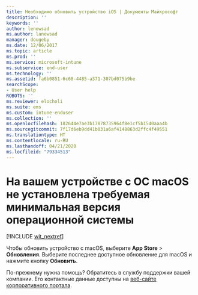 ```yaml
---
title: Необходимо обновить устройство iOS | Документы Майкрософт
description: ''
keywords: ''
author: lenewsad
ms.author: lanewsad
manager: dougeby
ms.date: 12/06/2017
ms.topic: article
ms.prod: ''
ms.service: microsoft-intune
ms.subservice: end-user
ms.technology: ''
ms.assetid: fa6b0851-6c68-4485-a371-307bd075b9be
searchScope:
- User help
ROBOTS: ''
ms.reviewer: elocholi
ms.suite: ems
ms.custom: intune-enduser
ms.collection: ''
ms.openlocfilehash: 182644e7ae3b17878735964f8e1cf5b1540aaa4b
ms.sourcegitcommit: 7f17d6eb9dd41b031a6af4148863d2ffc4f49551
ms.translationtype: HT
ms.contentlocale: ru-RU
ms.lasthandoff: 04/21/2020
ms.locfileid: "79334513"
---
```

# <a name="your-macos-device-doesnt-have-the-required-minimum-operating-system-version"></a>На вашем устройстве с ОС macOS не установлена требуемая минимальная версия операционной системы

[!INCLUDE [wit_nextref](includes/end-user-os-update-guidance.md)]

Чтобы обновить устройство с macOS, выберите **App Store** > **Обновления**. Выберите последнее доступное обновление для macOS и нажмите кнопку **Обновить**.

По-прежнему нужна помощь? Обратитесь в службу поддержки вашей компании. Его контактные данные доступны на [веб-сайте корпоративного портала](https://go.microsoft.com/fwlink/?linkid=2010980).

